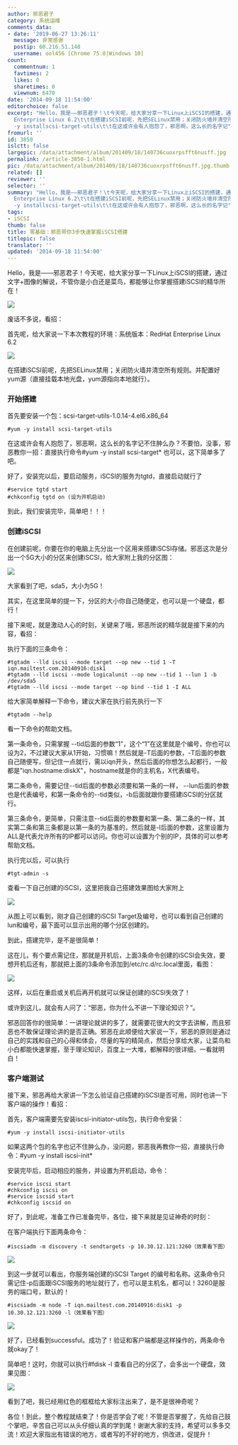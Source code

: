 ```yaml
---
author: 邪恶君子
category: 系统运维
comments_data:
- date: '2019-06-27 13:26:11'
  message: 非常感谢
  postip: 60.216.51.148
  username: ool456 [Chrome 75.0|Windows 10]
count:
  commentnum: 1
  favtimes: 2
  likes: 0
  sharetimes: 0
  viewnum: 6470
date: '2014-09-18 11:54:00'
editorchoice: false
excerpt: "Hello，我是——邪恶君子！\t今天呢，给大家分享一下Linux上iSCSI的搭建，通过文字+图像的解说，不管你是小白还是菜鸟，都能够让你掌握搭建iSCSI的精华所在！废话不多说，看招：首先呢，给大家说一下本次教程的环境：\t系统版本：RedHat
  Enterprise Linux 6.2\t\t在搭建iSCSI前呢，先把SELinux禁用；关闭防火墙并清空所有规则。并配置好yum源（直接挂载本地光盘，yum源指向本地就行）。开始搭建：\t首先要安装一个包：scsi-target-utils-1.0.14-4.el6.x86_64\t#yum
  -y installscsi-target-utils\t\t在这或许会有人抱怨了，邪恶啊，这么长的名字记"
fromurl: ''
id: 3850
islctt: false
largepic: /data/attachment/album/201409/18/140736cuoxrpsfft6nusff.jpg
permalink: /article-3850-1.html
pic: /data/attachment/album/201409/18/140736cuoxrpsfft6nusff.jpg.thumb.jpg
related: []
reviewer: ''
selector: ''
summary: "Hello，我是——邪恶君子！\t今天呢，给大家分享一下Linux上iSCSI的搭建，通过文字+图像的解说，不管你是小白还是菜鸟，都能够让你掌握搭建iSCSI的精华所在！废话不多说，看招：首先呢，给大家说一下本次教程的环境：\t系统版本：RedHat
  Enterprise Linux 6.2\t\t在搭建iSCSI前呢，先把SELinux禁用；关闭防火墙并清空所有规则。并配置好yum源（直接挂载本地光盘，yum源指向本地就行）。开始搭建：\t首先要安装一个包：scsi-target-utils-1.0.14-4.el6.x86_64\t#yum
  -y installscsi-target-utils\t\t在这或许会有人抱怨了，邪恶啊，这么长的名字记"
tags:
- iSCSI
thumb: false
title: 零基础：邪恶带你3步快速掌握iSCSI搭建
titlepic: false
translator: ''
updated: '2014-09-18 11:54:00'
---
```


Hello，我是——邪恶君子！今天呢，给大家分享一下Linux上iSCSI的搭建，通过文字+图像的解说，不管你是小白还是菜鸟，都能够让你掌握搭建iSCSI的精华所在！


![](/data/attachment/album/201409/18/140736cuoxrpsfft6nusff.jpg)


废话不多说，看招：


首先呢，给大家说一下本次教程的环境：系统版本：RedHat Enterprise Linux 6.2


[![](/data/attachment/album/201409/17/145612aerr1o0f16gr91gn.png)](https://img.linux.net.cn/data/attachment/album/201409/17/145612aerr1o0f16gr91gn.png)


在搭建iSCSI前呢，先把SELinux禁用；关闭防火墙并清空所有规则。并配置好yum源（直接挂载本地光盘，yum源指向本地就行）。


### 开始搭建


首先要安装一个包：scsi-target-utils-1.0.14-4.el6.x86\_64



```
#yum -y install scsi-target-utils
```

在这或许会有人抱怨了，邪恶啊，这么长的名字记不住肿么办？不要怕，没事，邪恶教你一招：直接执行命令#yum -y install scsi-target\* 也可以，这下简单多了吧。


好了，安装完以后，要启动服务，iSCSI的服务为tgtd，直接启动就行了



```
#service tgtd start
#chkconfig tgtd on (设为开机启动)
```

到此，我们安装完毕，简单吧！！！


### 创建iSCSI


在创建前呢，你要在你的电脑上先分出一个区用来搭建iSCSI存储。邪恶这次是分出一个5G大小的分区来创建iSCSI，给大家附上我的分区图：


[![](/data/attachment/album/201409/17/145628zu4udb0k243rb843.png)](https://img.linux.net.cn/data/attachment/album/201409/17/145628zu4udb0k243rb843.png)


大家看到了吧，sda5，大小为5G！


其实，在这里简单的提一下，分区的大小你自己随便定，也可以是一个硬盘，都行！


接下来呢，就是激动人心的时刻，关键来了哦，邪恶所说的精华就是接下来的内容，看招：


执行下面的三条命令：



```
#tgtadm --lld iscsi --mode target --op new --tid 1 -T iqn.mailtest.com.20140916:disk1
#tgtadm --lld iscsi --mode logicalunit --op new --tid 1 --lun 1 -b /dev/sda5
#tgtadm --lld iscsi --mode target --op bind --tid 1 -I ALL
```

 


给大家简单解释一下命令，建议大家在执行前先执行一下



```
#tgtadm --help
```

看一下命令的帮助文档。


第一条命令，只需掌握 --tid后面的参数“1”，这个“1”在这里就是个编号，你也可以设为2，不过建议大家从1开始，习惯嘛！然后就是-T后面的参数，-T后面的参数自己随便写，但记住一点就行，需以iqn开头，然后后面的你想怎么起都行，一般都是"iqn.hostname:diskX"，hostname就是你的主机名，X代表编号。


第二条命令，需要记住--tid后面的参数必须要和第一条的一样， --lun后面的参数也是代表编号，和第一条命令的--tid类似，-b后面就跟你要搭建iSCSI的分区就行。


第三条命令，更简单，只需注意--tid后面的参数要和第一条、第二条的一样，其实第二条和第三条都是以第一条的为基准的，然后就是-I后面的参数，这里设置为ALL是代表允许所有的IP都可以访问。你也可以设置为个别的IP，具体的可以参考帮助文档。


执行完以后，可以执行



```
#tgt-admin -s
```

查看一下自己创建的iSCSI，这里把我自己搭建效果图给大家附上


[![](/data/attachment/album/201409/17/145629fjx92jsreazgx9ai.png)](https://img.linux.net.cn/data/attachment/album/201409/17/145629fjx92jsreazgx9ai.png)


从图上可以看到，刚才自己创建的iSCSI Target及编号，也可以看到自己创建的lun和编号，最下面可以显示出用的哪个分区创建的。


到此，搭建完毕，是不是很简单！


这在儿，有个要点需记住，那就是开机后，上面3条命令创建的iSCSI会失效，要想开机后还有，那就把上面的3条命令添加到/etc/rc.d/rc.local里面，看图：


[![](/data/attachment/album/201409/17/145630zx6ve3zb0xfpk0p3.png)](https://img.linux.net.cn/data/attachment/album/201409/17/145630zx6ve3zb0xfpk0p3.png)


这样，以后在重启或关机后再开机就可以保证创建的iSCSI失效了！


或许到这儿，就会有人问了：“邪恶，你为什么不讲一下理论知识？”。


邪恶回答你的很简单：一讲理论就讲的多了，就需要花很大的文字去讲解，而且邪恶也不敢保证理论讲的是否正确。邪恶在此顺便给大家说一下，邪恶的原则是通过自己的实践和自己的心得和体会，尽量的写的精简点，然后分享给大家，让菜鸟和小白都能快速掌握，至于理论知识，百度上一大堆，都解释的很详细，一看就明白！


### 客户端测试


接下来，邪恶再给大家讲一下怎么验证自己搭建的iSCSI是否可用，同时也讲一下客户端的操作！看招：


首先，客户端需要先安装iscsi-initiator-utils包，执行命令安装：



```
#yum -y install iscsi-initiator-utils
```

如果这两个包的名字也记不住肿么办，没问题，邪恶我再教你一招，直接执行命令：#yum -y install iscsi-init\* 


安装完毕后，启动相应的服务，并设置为开机启动，命令：



```
#service iscsi start
#chkconfig iscsi on
#service iscsid start
#chkconfig iscsid on
```

好了，到此呢，准备工作已准备完毕，各位，接下来就是见证神奇的时刻：


在客户端执行下面两条命令：



```
#iscsiadm -m discovery -t sendtargets -p 10.30.12.121:3260（效果看下图）
```

[![](/data/attachment/album/201409/17/145629qtlpninypmqolfoi.png)](https://img.linux.net.cn/data/attachment/album/201409/17/145629qtlpninypmqolfoi.png)


到这一步就可以看出，你服务端创建的iSCSI Target 的编号和名称。这条命令只需记住-p后面跟iSCSI服务的地址就行了，也可以是主机名，都可以！3260是服务的端口号，默认的！



```
#iscsiadm -m node -T iqn.mailtest.com.20140916:disk1 -p 10.30.12.121:3260 -l（效果看下图）
```

[![](/data/attachment/album/201409/17/145630vkp0fggfawuwyg4c.png)](https://img.linux.net.cn/data/attachment/album/201409/17/145630vkp0fggfawuwyg4c.png)


好了，已经看到successful。成功了！验证和客户端都是这样操作的，两条命令就okay了！


简单吧！这时，你就可以执行#fdisk -l 查看自己的分区了，会多出一个硬盘，效果见图：


[![](/data/attachment/album/201409/17/145628f08ok053g0gn05e3.png)](https://img.linux.net.cn/data/attachment/album/201409/17/145628f08ok053g0gn05e3.png)


 


看到了吧，我已经用红色的框框给大家标注出来了，是不是很神奇呢？


各位！到此，整个教程就结束了！你是否学会了呢！不管是否掌握了，先给自己鼓个掌吧，辛苦自己可以从头仔细认真的学到尾！谢谢大家的支持，希望可以多多交流！欢迎大家指出有错误的地方，或者写的不好的地方，供改进，促提升！
